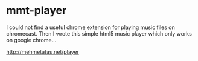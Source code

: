 # mmt-player

I could not find a useful chrome extension for playing music files on chromecast. Then I wrote this simple html5 music player which only works on google chrome...

http://mehmetatas.net/player

